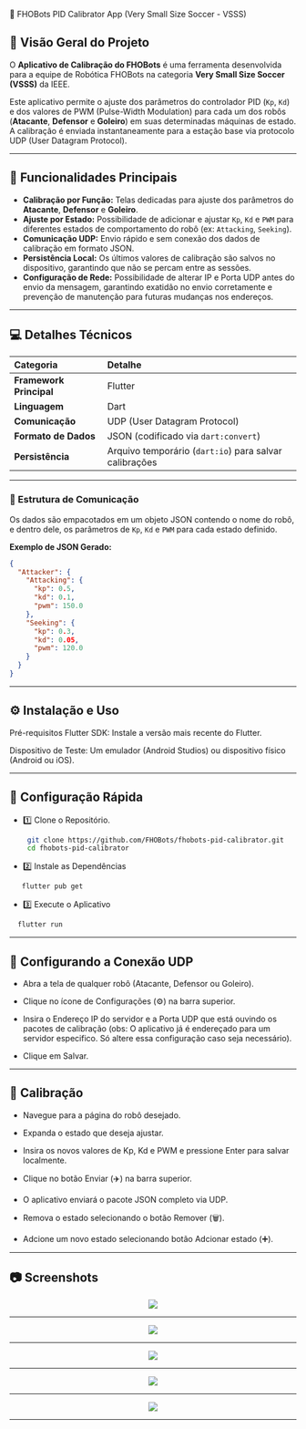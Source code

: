  🤖 FHOBots PID Calibrator App (Very Small Size Soccer - VSSS)

## 📝 Visão Geral do Projeto

O **Aplicativo de Calibração do FHOBots** é uma ferramenta desenvolvida para a equipe de Robótica FHOBots na categoria **Very Small Size Soccer (VSSS)** da IEEE.

Este aplicativo permite o ajuste dos parâmetros do controlador PID (`Kp`, `Kd`) e dos valores de PWM (Pulse-Width Modulation) para cada um dos robôs (**Atacante**, **Defensor** e **Goleiro**) em suas determinadas máquinas de estado.  
A calibração é enviada instantaneamente para a estação base via protocolo UDP (User Datagram Protocol).

---

## 🌟 Funcionalidades Principais

- **Calibração por Função:** Telas dedicadas para ajuste dos parâmetros do **Atacante**, **Defensor** e **Goleiro**.  
- **Ajuste por Estado:** Possibilidade de adicionar e ajustar `Kp`, `Kd` e `PWM` para diferentes estados de comportamento do robô (ex: `Attacking`, `Seeking`).  
- **Comunicação UDP:** Envio rápido e sem conexão dos dados de calibração em formato JSON.  
- **Persistência Local:** Os últimos valores de calibração são salvos no dispositivo, garantindo que não se percam entre as sessões.  
- **Configuração de Rede:** Possibilidade de alterar IP e Porta UDP antes do envio da mensagem, garantindo exatidão no envio corretamente e prevenção de manutenção para futuras mudanças nos endereços.

---

## 💻 Detalhes Técnicos

| Categoria | Detalhe |
| :--- | :--- |
| **Framework Principal** | Flutter |
| **Linguagem** | Dart |
| **Comunicação** | UDP (User Datagram Protocol) |
| **Formato de Dados** | JSON (codificado via `dart:convert`) |
| **Persistência** | Arquivo temporário (`dart:io`) para salvar calibrações |

---

### 🧩 Estrutura de Comunicação

Os dados são empacotados em um objeto JSON contendo o nome do robô, e dentro dele, os parâmetros de `Kp`, `Kd` e `PWM` para cada estado definido.

**Exemplo de JSON Gerado:**

```json
{
  "Attacker": {
    "Attacking": {
      "kp": 0.5,
      "kd": 0.1,
      "pwm": 150.0
    },
    "Seeking": {
      "kp": 0.3,
      "kd": 0.05,
      "pwm": 120.0
    }
  }
}
```
---

## ⚙️ Instalação e Uso
Pré-requisitos
Flutter SDK: Instale a versão mais recente do Flutter.

Dispositivo de Teste: Um emulador (Android Studios) ou dispositivo físico (Android ou iOS).

---

## 🚀 Configuração Rápida
- 1️⃣ Clone o Repositório.
   ```bash
    git clone https://github.com/FHOBots/fhobots-pid-calibrator.git
    cd fhobots-pid-calibrator
    ```
- 2️⃣ Instale as Dependências
```bash
   flutter pub get
```
- 3️⃣ Execute o Aplicativo
```bash
  flutter run
````
---

## 📡 Configurando a Conexão UDP
- Abra a tela de qualquer robô (Atacante, Defensor ou Goleiro).

-  Clique no ícone de Configurações (⚙️) na barra superior.

-  Insira o Endereço IP do servidor e a Porta UDP que está ouvindo os pacotes de calibração (obs: O aplicativo já é endereçado para um servidor especifico. Só altere essa configuração caso seja necessário).

-  Clique em Salvar.

---
## 🔧 Calibração
-  Navegue para a página do robô desejado.

-  Expanda o estado que deseja ajustar.

-  Insira os novos valores de Kp, Kd e PWM e pressione Enter para salvar localmente.

-  Clique no botão Enviar (✈️) na barra superior.
-  O aplicativo enviará o pacote JSON completo via UDP.

- Remova o estado selecionando o botão Remover (🗑️).

- Adcione um novo estado selecionando botão Adcionar estado (➕).

---

## 📷 Screenshots

<p align= center>
   <img src= "https://github.com/user-attachments/assets/a6e77f16-5187-488f-9c53-2ad53260de27">
</p>




---
<p align= center>
   <img src= "https://github.com/user-attachments/assets/68b434d9-941b-4ee1-9c84-281f6b21303c">
</p>


---

<p align= center>
   <img src= "https://github.com/user-attachments/assets/e77c5730-f6f0-4aee-90c8-41721d9827ba">
</p>



---

<p align= center>
   <img src= "https://github.com/user-attachments/assets/73e6204c-5429-4d46-8502-950b4dc018f6">
</p>



---

<p align= center>
   <img src= "https://github.com/user-attachments/assets/fd0c04f0-2de8-449d-bdab-e99d0d7fcf02">
</p>



---




